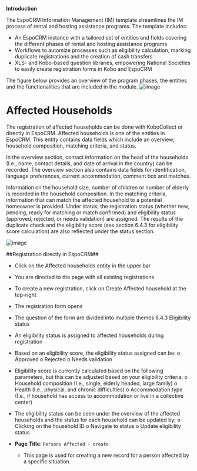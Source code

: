 **Introduction**

The EspoCRM Information Management (IM) template streamlines the IM process of rental and hosting assistance programs. The template includes:
- An EspoCRM instance with a tailored set of entities and fields covering the different phases of rental and hosting assistance programs
- Workflows to automize processes such as eligibility calculation, marking duplicate registrations and the creation of cash transfers
- XLS- and Kobo-based question libraries, empowering National Societies to easily create registration forms in Kobo and EspoCRM

The figure below provides an overview of the program phases, the entities and the functionalities that are included in the module. 
![image](https://github.com/user-attachments/assets/c8387d97-2c91-4881-9759-215f94cb164f)


# Affected Households 
The registration of affected households can be done with KoboCollect or directly in EspoCRM. Affected households is one of the entities in EspoCRM. This entity contains data fields which include an overview, household composition, matching criteria, and status. 

In the overview section, contact information on the head of the households (I.e., name, contact details, and date of arrival in the country) can be recorded. The overview section also contains data fields for identification, language preferences, current accommodation, comment box and matches. 

Information on the household size, number of children or number of elderly is recorded in the household composition. In the matching criteria, information that can match the affected household to a potential homeowner is provided. Under status, the registration status (whether new, pending, ready for matching or match confirmed) and eligibility status (approved, rejected, or needs validation) are assigned. The results of the duplicate check and the eligibility score (see section 6.4.3 for eligibility score calculation) are also reflected under the status section. 

![image](https://github.com/user-attachments/assets/dc7957b5-0715-4250-9cea-121a6069582d)


##Registration directly in EspoCRM##
-	Click on the Affected households entity in the upper bar
-	You are directed to the page with all existing registrations 
-	To create a new registration, click on Create Affected household at the top-right 
-	The registration form opens
-	The question of the form are divided into multiple themes
6.4.3	Eligibility status
-	An eligibility status is assigned to affected households during registration
-	Based on an eligibility score, the eligibility status assigned can be:
o	Approved 
o	Rejected 
o	Needs validation 

-	Eligibility score is currently calculated based on the following parameters, but this can be adjusted based on your eligibility criteria:
o	Household composition (I.e., single, elderly headed, large family)
o	Health (I.e., physical, and chronic difficulties)
o	Accommodation type (I.e., if household has access to accommodation or live in a collective center)

-	The eligibility status can be seen under the overview of the affected households and the status for each household can be updated by;
o	Clicking on the household ID
o	Navigate to status
o	Update eligibility status





- **Page Title**: `Persons Affected › create`
  - This page is used for creating a new record for a person affected by a specific situation.

